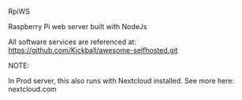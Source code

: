 RpiWS 

Raspberry Pi web server built with NodeJs

All software services are referenced at:
https://github.com/Kickball/awesome-selfhosted.git


NOTE:

In Prod server, this also runs with Nextcloud installed.
See more here: nextcloud.com

